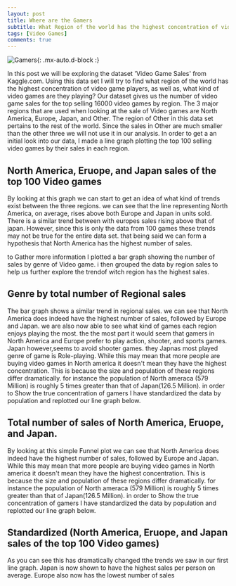 ```yaml
---
layout: post
title: Where are the Gamers
subtitle: What Region of the world has the highest concentration of video game players and what are they playing?
tags: [Video Games]
comments: true
---
```


![Gamers](https://images.unsplash.com/photo-1542751371-adc38448a05e?ixlib=rb-1.2.1&ixid=eyJhcHBfaWQiOjEyMDd9&auto=format&fit=crop&w=500&q=60){: .mx-auto.d-block :}

  In this post we will be exploring the dataset 'Video Game Sales' from Kaggle.com. Using this data set I will try to find what region of the world has the highest concentration of video game players, as well as, what kind of video games are they playing? Our dataset gives us the number of video game sales for the top selling 16000 video games by region. The 3 major regions that are used when looking at the sale of Video games are North America, Europe, Japan, and Other. The region of Other in this data set pertains to the rest of the world. Since the sales in Other are much smaller than the other three we will not use it in our analysis. In order to get a an initial look into our data, I made a line graph plotting the top 100 selling video games by their sales in each region.

## North America, Eruope, and Japan sales of the top 100 Video games

By looking at this graph we can start to get an idea of what kind of trends exist between the three regions. we can see that the line representing North America, on average, rises above both Europe and Japan in units sold. There is a similar trend between with europes sales rising above that of japan. However, since this is only the data from 100 games these trends may not be true for the entire data set. that being said we can form a hypothesis that North America has the highest number of sales.

to Gather more information I plotted a bar graph showing the number of sales by genre of Video game. i then grouped the data by region sales to help us further explore the trendof witch region has the highest sales.

## Genre by total number of Regional sales

The bar graph shows a similar trend in regional sales. we can see that North America does indeed have the highest number of sales, followed by Europe and Japan. we are also now able to see what kind of games each region enjoys playing the most. the the most part it would seem that gamers in North America and Europe prefer to play action, shooter, and sports games. Japan however,seems to avoid shooter games. they Japnas most played genre of game is Role-playing.  While this may mean that more people are buying video games in North america it doesn't mean they have the highest concentration. This is because the size and population of these regions differ dramatically. for instance the population of North ameraca (579 Million) is roughly 5 times greater than that of Japan(126.5 Million). in order to Show the true concentration of gamers I have standardized the data by population and replotted our line graph below.

## Total number of sales of North America, Eruope, and Japan.

By looking at this simple Funnel plot we can see that North America does indeed have the highest number of sales, followed by Europe and Japan. While this may mean that more people are buying video games in North america it doesn't mean they have the highest concentration. This is because the size and population of these regions differ dramatically. for instance the population of North ameraca (579 Million) is roughly 5 times greater than that of Japan(126.5 Million). in order to Show the true concentration of gamers I have standardized the data by population and replotted our line graph below.

## Standardized (North America, Eruope, and Japan sales of the top 100 Video games)

As you can see this has dramatically changed tthe trends we saw in our first line graph. Japan is now shown to have the highest sales per person on average. Europe also now has the lowest number of sales
